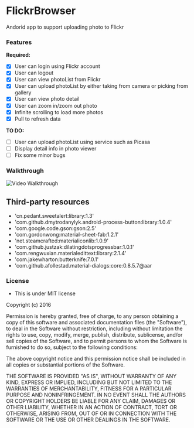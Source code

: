 # FlickrBrowser
Andorid app to support uploading photo to Flickr

### Features
**Required:** 

 * [x] User can login using Flickr account
 * [x] User can logout
 * [x] User can view photoList from Flickr
 * [x] User can upload photoList by either taking from camera or picking from gallery
 * [x] User can view photo detail
 * [x] User can zoom in/zoom out photo
 * [x] Infinite scrolling to load more photos
 * [x] Pull to refresh data

**TO DO:**
* [ ] User can upload photoList using service such as Picasa
* [ ] Display detail info in photo viewer
* [ ] Fix some minor bugs

### Walkthrough
![Video Walkthrough]()

Third-party resources
---------
*   'cn.pedant.sweetalert:library:1.3'
*   'com.github.dmytrodanylyk.android-process-button:library:1.0.4'
*   'com.google.code.gson:gson:2.5'
*   'com.gordonwong:material-sheet-fab:1.2.1'
*   'net.steamcrafted:materialiconlib:1.0.9'
*   'com.github.justzak:dilatingdotsprogressbar:1.0.1'
*   'com.rengwuxian.materialedittext:library:2.1.4'
*   'com.jakewharton:butterknife:7.0.1'
*   'com.github.afollestad.material-dialogs:core:0.8.5.7@aar

### License
* This is under MIT license

Copyright (c) 2016

Permission is hereby granted, free of charge, to any person obtaining a copy
of this software and associated documentation files (the "Software"), to deal
in the Software without restriction, including without limitation the rights
to use, copy, modify, merge, publish, distribute, sublicense, and/or sell
copies of the Software, and to permit persons to whom the Software is
furnished to do so, subject to the following conditions:

The above copyright notice and this permission notice shall be included in all
copies or substantial portions of the Software.

THE SOFTWARE IS PROVIDED "AS IS", WITHOUT WARRANTY OF ANY KIND, EXPRESS OR
IMPLIED, INCLUDING BUT NOT LIMITED TO THE WARRANTIES OF MERCHANTABILITY,
FITNESS FOR A PARTICULAR PURPOSE AND NONINFRINGEMENT. IN NO EVENT SHALL THE
AUTHORS OR COPYRIGHT HOLDERS BE LIABLE FOR ANY CLAIM, DAMAGES OR OTHER
LIABILITY, WHETHER IN AN ACTION OF CONTRACT, TORT OR OTHERWISE, ARISING FROM,
OUT OF OR IN CONNECTION WITH THE SOFTWARE OR THE USE OR OTHER DEALINGS IN THE
SOFTWARE.
